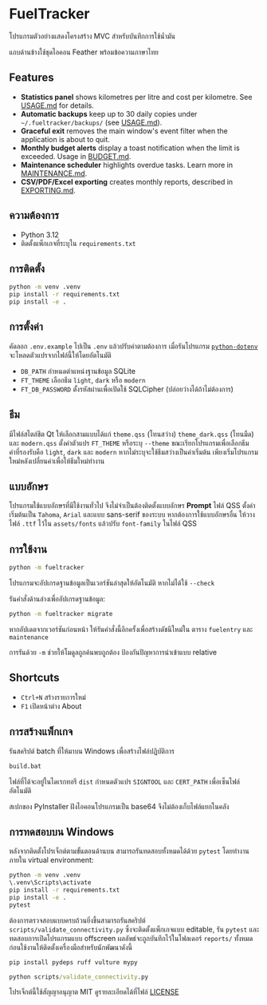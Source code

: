 # FuelTracker

โปรแกรมตัวอย่างแสดงโครงสร้าง MVC สำหรับบันทึกการใช้น้ำมัน

แถบด้านข้างใช้ชุดไอคอน Feather พร้อมข้อความภาษาไทย

## Features

- **Statistics panel** shows kilometres per litre and cost per kilometre. See
  [USAGE.md](docs/USAGE.md) for details.
- **Automatic backups** keep up to 30 daily copies under
  `~/.fueltracker/backups/` (see [USAGE.md](docs/USAGE.md)).
- **Graceful exit** removes the main window's event filter when the
  application is about to quit.
- **Monthly budget alerts** display a toast notification when the limit is
  exceeded. Usage in [BUDGET.md](docs/BUDGET.md).
- **Maintenance scheduler** highlights overdue tasks. Learn more in
  [MAINTENANCE.md](docs/MAINTENANCE.md).
- **CSV/PDF/Excel exporting** creates monthly reports, described in
  [EXPORTING.md](docs/EXPORTING.md).

## ความต้องการ

- Python 3.12
- ติดตั้งแพ็กเกจที่ระบุใน `requirements.txt`

## การติดตั้ง

```bash
python -m venv .venv
pip install -r requirements.txt
pip install -e .
```

## การตั้งค่า

คัดลอก `.env.example` ไปเป็น `.env` แล้วปรับค่าตามต้องการ
เมื่อรันโปรแกรม [`python-dotenv`](https://pypi.org/project/python-dotenv/) จะโหลดตัวแปรจากไฟล์นี้ให้โดยอัตโนมัติ

- `DB_PATH` กำหนดตำแหน่งฐานข้อมูล SQLite
- `FT_THEME` เลือกธีม `light`, `dark` หรือ `modern`
- `FT_DB_PASSWORD` ตั้งรหัสผ่านเพื่อเปิดใช้ SQLCipher (ปล่อยว่างได้ถ้าไม่ต้องการ)

## ธีม

มีไฟล์สไตล์ชีต Qt ให้เลือกสามแบบได้แก่ `theme.qss` (โทนสว่าง) `theme_dark.qss` (โทนมืด) และ `modern.qss`
ตั้งค่าตัวแปร `FT_THEME` หรือระบุ `--theme` ขณะเรียกโปรแกรมเพื่อเลือกธีม
ค่าที่รองรับคือ `light`, `dark` และ `modern` หากไม่ระบุจะใช้ธีมสว่างเป็นค่าเริ่มต้น
เพียงเริ่มโปรแกรมใหม่หลังเปลี่ยนค่าเพื่อให้ธีมใหม่ทำงาน

## แบบอักษร

โปรแกรมใช้แบบอักษรที่มีใช้งานทั่วไป จึงไม่จำเป็นต้องติดตั้งแบบอักษร **Prompt**
ไฟล์ QSS ตั้งค่าเริ่มต้นเป็น `Tahoma`, `Arial` และแบบ sans-serif ของระบบ
หากต้องการใช้แบบอักษรอื่น ให้วางไฟล์ `.ttf` ไว้ใน `assets/fonts` แล้วปรับ `font-family` ในไฟล์ QSS

## การใช้งาน

```bash
python -m fueltracker
```

โปรแกรมจะอัปเกรดฐานข้อมูลเป็นเวอร์ชันล่าสุดให้อัตโนมัติ หากไม่ได้ใช้ `--check`

รันคำสั่งด้านล่างเพื่ออัปเกรดฐานข้อมูล:

```bash
python -m fueltracker migrate
```
หากอัปเดตจากเวอร์ชันก่อนหน้า ให้รันคำสั่งนี้อีกครั้งเพื่อสร้างดัชนีใหม่ใน
ตาราง `fuelentry` และ `maintenance`

การรันด้วย `-m` ช่วยให้โมดูลถูกค้นพบถูกต้อง ป้องกันปัญหาการนำเข้าแบบ relative

## Shortcuts

- `Ctrl+N` สร้างรายการใหม่
- `F1` เปิดหน้าต่าง About

## การสร้างแพ็กเกจ

รันสคริปต์ batch ที่ให้มาบน Windows เพื่อสร้างไฟล์ปฏิบัติการ

```bat
build.bat
```

ไฟล์ที่ได้จะอยู่ในไดเรกทอรี `dist` กำหนดตัวแปร `SIGNTOOL` และ `CERT_PATH` เพื่อเซ็นไฟล์อัตโนมัติ

สเปกของ PyInstaller ฝังไอคอนโปรแกรมเป็น base64 จึงไม่ต้องเก็บไฟล์แยกในคลัง

## การทดสอบบน Windows

หลังจากติดตั้งโปรเจ็กต์ตามขั้นตอนด้านบน สามารถรันทดสอบทั้งหมดได้ด้วย `pytest`
โดยทำงานภายใน virtual environment:

```bat
python -m venv .venv
\.venv\Scripts\activate
pip install -r requirements.txt
pip install -e .
pytest
```

ต้องการตรวจสอบแบบครบถ้วนยิ่งขึ้นสามารถรันสคริปต์
`scripts/validate_connectivity.py` ซึ่งจะติดตั้งแพ็กเกจแบบ editable,
รัน `pytest` และทดสอบการเปิดโปรแกรมแบบ offscreen ผลลัพธ์จะถูกบันทึกไว้ในโฟลเดอร์
`reports/` ทั้งหมด ก่อนใช้งานให้ติดตั้งเครื่องมือสำหรับนักพัฒนาดังนี้

```bash
pip install pydeps ruff vulture mypy
```

```bat
python scripts/validate_connectivity.py
```

โปรเจ็กต์นี้ใช้สัญญาอนุญาต MIT ดูรายละเอียดได้ที่ไฟล์ [LICENSE](LICENSE)
